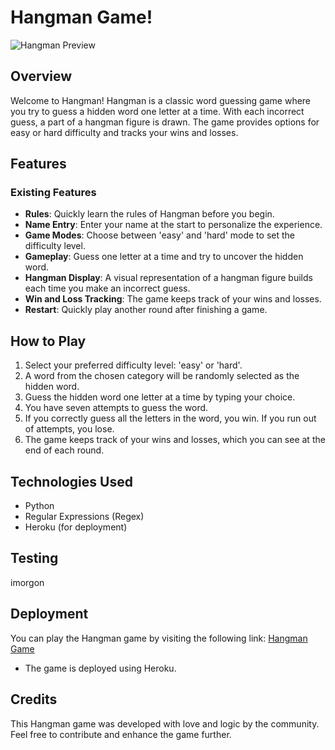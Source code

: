 # Hangman Game!

![Hangman Preview](assets/images/responsive.PNG.png)

## Overview

Welcome to Hangman! Hangman is a classic word guessing game where you try to guess a hidden word one letter at a time.
With each incorrect guess, a part of a hangman figure is drawn. The game provides options for easy or hard difficulty and tracks your wins and losses.

## Features

### Existing Features

- **Rules**: Quickly learn the rules of Hangman before you begin.
- **Name Entry**: Enter your name at the start to personalize the experience.
- **Game Modes**: Choose between 'easy' and 'hard' mode to set the difficulty level.
- **Gameplay**: Guess one letter at a time and try to uncover the hidden word.
- **Hangman Display**: A visual representation of a hangman figure builds each time you make an incorrect guess.
- **Win and Loss Tracking**: The game keeps track of your wins and losses.
- **Restart**: Quickly play another round after finishing a game.

## How to Play

1. Select your preferred difficulty level: 'easy' or 'hard'.
2. A word from the chosen category will be randomly selected as the hidden word.
3. Guess the hidden word one letter at a time by typing your choice.
4. You have seven attempts to guess the word.
5. If you correctly guess all the letters in the word, you win. If you run out of attempts, you lose.
6. The game keeps track of your wins and losses, which you can see at the end of each round.

## Technologies Used

- Python
- Regular Expressions (Regex)
- Heroku (for deployment)

## Testing

imorgon

## Deployment

You can play the Hangman game by visiting the following link: [Hangman Game](https://hangman-game1-2a2cd8b9bd71.herokuapp.com)

- The game is deployed using Heroku.

## Credits

This Hangman game was developed with love and logic by the community. Feel free to contribute and enhance the game further.